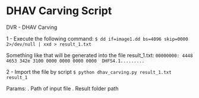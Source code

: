# DHAV Carving Script

DVR - DHAV Carving

1 - Execute the following command:
`
$ dd if=image1.dd bs=4096 skip=0000 2>/dev/null | xxd > result_1.txt
`

Something like that will be generated into the file result_1.txt:
`
00000000: 4448 4653 342e 3100 0000 0000 0000 0000  DHFS4.1.........
`

2 - Import the file by script
`
$ python dhav_carving.py result_1.txt result_1
`

Params:
. Path of input file
. Result folder path
